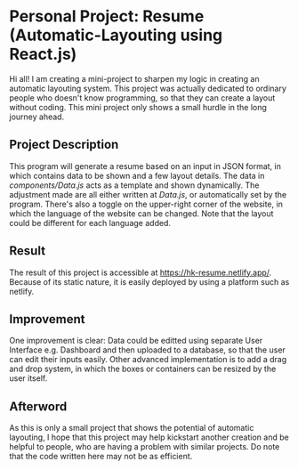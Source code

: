 
# Personal Project: Resume (Automatic-Layouting using React.js)

Hi all! I am creating a mini-project to sharpen my logic in creating an automatic layouting system. This project was actually dedicated to ordinary people who doesn't know programming, so that they can create a layout without coding. This mini project only shows a small hurdle in the long journey ahead. 


## Project Description

This program will generate a resume based on an input in JSON format, in which contains data to be shown and a few layout details. The data in _components/Data.js_ acts as a template and shown dynamically. The adjustment made are all either written at _Data.js_, or automatically set by the program. There's also a toggle on the upper-right corner of the website, in which the language of the website can be changed. Note that the layout could be different for each language added.
## Result

The result of this project is accessible at https://hk-resume.netlify.app/. Because of its static nature, it is easily deployed by using a platform such as netlify. 
## Improvement

One improvement is clear: Data could be editted using separate User Interface e.g. Dashboard and then uploaded to a database, so that the user can edit their inputs easily. Other advanced implementation is to add a drag and drop system, in which the boxes or containers can be resized by the user itself. 
## Afterword

As this is only a small project that shows the potential of automatic layouting, I hope that this project may help kickstart another creation and be helpful to people, who are having a problem with similar projects. Do note that the code written here may not be as efficient.
